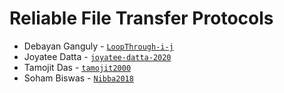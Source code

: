 # Reliable File Transfer Protocols

- Debayan Ganguly - [`LoopThrough-i-j`](https://github.com/LoopThrough-i-j)
- Joyatee Datta   - [`joyatee-datta-2020`](https://github.com/joyatee-datta-2020)
- Tamojit Das     - [`tamojit2000`](https://github.com/tamojit2000)
- Soham Biswas    - [`Nibba2018`](https://github.com/Nibba2018)


